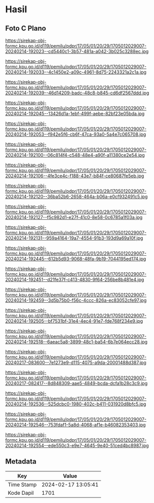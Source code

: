 # Hasil

## Foto C Plano

https://sirekap-obj-formc.kpu.go.id/d119/pemilu/pdpr/17/05/01/20/29/1705012029007-20240214-192023--cd5440c1-3b57-481a-a042-3b025c3288ec.jpg

https://sirekap-obj-formc.kpu.go.id/d119/pemilu/pdpr/17/05/01/20/29/1705012029007-20240214-192033--4c1450e2-a09c-4961-8d75-2243321a2c1a.jpg

https://sirekap-obj-formc.kpu.go.id/d119/pemilu/pdpr/17/05/01/20/29/1705012029007-20240214-192039--46d14209-badc-48c8-b845-cd6df2567ddd.jpg

https://sirekap-obj-formc.kpu.go.id/d119/pemilu/pdpr/17/05/01/20/29/1705012029007-20240214-192045--13426d1a-1ebf-499f-aebe-82bf23e05bda.jpg

https://sirekap-obj-formc.kpu.go.id/d119/pemilu/pdpr/17/05/01/20/29/1705012029007-20240214-192053--f942e5f6-cb6f-47ca-93a0-5a4e7c065708.jpg

https://sirekap-obj-formc.kpu.go.id/d119/pemilu/pdpr/17/05/01/20/29/1705012029007-20240214-192100--06c814f4-c548-48e4-a90f-a11380ce2e54.jpg

https://sirekap-obj-formc.kpu.go.id/d119/pemilu/pdpr/17/05/01/20/29/1705012029007-20240214-192106--4fe3ce4c-f188-43e7-b84f-ce80687fe5eb.jpg

https://sirekap-obj-formc.kpu.go.id/d119/pemilu/pdpr/17/05/01/20/29/1705012029007-20240214-192120--36ba52b6-2658-464a-b06a-e0cf932491c5.jpg

https://sirekap-obj-formc.kpu.go.id/d119/pemilu/pdpr/17/05/01/20/29/1705012029007-20240214-192127--f5c982d1-e27f-41c0-8e58-0c6785a1f03a.jpg

https://sirekap-obj-formc.kpu.go.id/d119/pemilu/pdpr/17/05/01/20/29/1705012029007-20240214-192131--959a4164-19a7-4554-91b3-193d9a69a10f.jpg

https://sirekap-obj-formc.kpu.go.id/d119/pemilu/pdpr/17/05/01/20/29/1705012029007-20240214-192445--612b5d93-9068-48fa-9b19-7044195ed174.jpg

https://sirekap-obj-formc.kpu.go.id/d119/pemilu/pdpr/17/05/01/20/29/1705012029007-20240214-192451--d21fe37f-c413-4830-9f64-256be8b481e4.jpg

https://sirekap-obj-formc.kpu.go.id/d119/pemilu/pdpr/17/05/01/20/29/1705012029007-20240214-192459--3d5b75b0-f56c-4ccc-826a-ec83052cfe97.jpg

https://sirekap-obj-formc.kpu.go.id/d119/pemilu/pdpr/17/05/01/20/29/1705012029007-20240214-192505--bf7531bf-31e4-4ec4-91e7-fde768f234e9.jpg

https://sirekap-obj-formc.kpu.go.id/d119/pemilu/pdpr/17/05/01/20/29/1705012029007-20240214-192518--6aeac5a8-3899-48c1-ba54-6b7e064ecc28.jpg

https://sirekap-obj-formc.kpu.go.id/d119/pemilu/pdpr/17/05/01/20/29/1705012029007-20240217-083600--7e1273e9-d115-4075-a9da-20001488d387.jpg

https://sirekap-obj-formc.kpu.go.id/d119/pemilu/pdpr/17/05/01/20/29/1705012029007-20240217-082417--8d848309-aae5-4849-bcda-dcfa1b28c3c9.jpg

https://sirekap-obj-formc.kpu.go.id/d119/pemilu/pdpr/17/05/01/20/29/1705012029007-20240214-192536--525dcbc0-1980-402c-b411-031920d8bfc5.jpg

https://sirekap-obj-formc.kpu.go.id/d119/pemilu/pdpr/17/05/01/20/29/1705012029007-20240214-192546--753fdaf1-5a8d-4068-af1e-b46082353403.jpg

https://sirekap-obj-formc.kpu.go.id/d119/pemilu/pdpr/17/05/01/20/29/1705012029007-20240214-192554--ede550c3-e9e7-4645-9e40-51ced4bc8987.jpg


## Metadata

| Key        | Value               |
| ---------- | ------------------- |
| Time Stamp | 2024-02-17 13:05:41 |
| Kode Dapil | 1701                |




